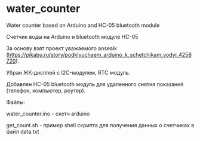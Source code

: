 # water_counter
Water counter based on Arduino and HC-05 bluetooth module

Счетчик воды на Arduino и bluetooth модуле HC-05

За основу взят проект уважаемого ansealk (https://pikabu.ru/story/podklyuchaem_arduino_k_schetchikam_vodyi_4258720). 

Убран ЖК-дисплей с I2C-модулем, RTC модуль.

Добавлен HC-05 bluetooth модуль для удаленного снятия показаний (телефон, компьютер, роутер).

Файлы:

water_counter.ino - скетч arduino 

get_count.sh - пример shell скрипта для получения данных о счетчиках в файл data.txt
